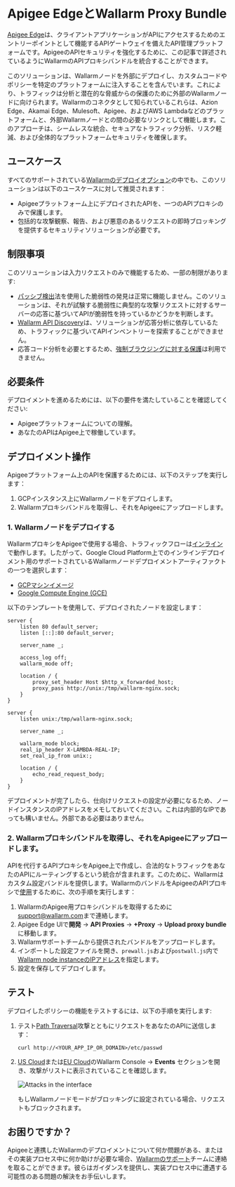 [ptrav-attack-docs]:                ../../attacks-vulns-list.md#path-traversal
[attacks-in-ui-image]:              ../../images/admin-guides/test-attacks-quickstart-sqli-xss.png

# Apigee EdgeとWallarm Proxy Bundle

[Apigee Edge](https://docs.apigee.com/api-platform/get-started/what-apigee-edge)は、クライアントアプリケーションがAPIにアクセスするためのエントリーポイントとして機能するAPIゲートウェイを備えたAPI管理プラットフォームです。ApigeeのAPIセキュリティを強化するために、この記事で詳述されているようにWallarmのAPIプロキシバンドルを統合することができます。

このソリューションは、Wallarmノードを外部にデプロイし、カスタムコードやポリシーを特定のプラットフォームに注入することを含んでいます。これにより、トラフィックは分析と潜在的な脅威からの保護のために外部のWallarmノードに向けられます。Wallarmのコネクタとして知られているこれらは、Azion Edge、Akamai Edge、Mulesoft、Apigee、およびAWS Lambdaなどのプラットフォームと、外部Wallarmノードとの間の必要なリンクとして機能します。このアプローチは、シームレスな統合、セキュアなトラフィック分析、リスク軽減、および全体的なプラットフォームセキュリティを確保します。

## ユースケース

すべてのサポートされている[Wallarmのデプロイオプション](../supported-deployment-options.md)の中でも、このソリューションは以下のユースケースに対して推奨されます：

* Apigeeプラットフォーム上にデプロイされたAPIを、一つのAPIプロキシのみで保護します。
* 包括的な攻撃観察、報告、および悪意のあるリクエストの即時ブロッキングを提供するセキュリティソリューションが必要です。

## 制限事項

このソリューションは入力リクエストのみで機能するため、一部の制限があります:

* [パッシブ検出](../../about-wallarm/detecting-vulnerabilities.md#passive-detection)法を使用した脆弱性の発見は正常に機能しません。このソリューションは、それが試験する脆弱性に典型的な攻撃リクエストに対するサーバーの応答に基づいてAPIが脆弱性を持っているかどうかを判断します。
* [Wallarm API Discovery](../../about-wallarm/api-discovery.md)は、ソリューションが応答分析に依存しているため、トラフィックに基づいてAPIインベントリーを探索することができません。
* 応答コード分析を必要とするため、[強制ブラウジングに対する保護](../../admin-en/configuration-guides/protecting-against-bruteforce.md)は利用できません。

## 必要条件

デプロイメントを進めるためには、以下の要件を満たしていることを確認してください:

* Apigeeプラットフォームについての理解。
* あなたのAPIはApigee上で稼働しています。

## デプロイメント操作

Apigeeプラットフォーム上のAPIを保護するためには、以下のステップを実行します：

1. GCPインスタンス上にWallarmノードをデプロイします。
1. Wallarmプロキシバンドルを取得し、それをApigeeにアップロードします。

### 1. Wallarmノードをデプロイする

WallarmプロキシをApigeeで使用する場合、トラフィックフローは[インライン](../inline/overview.md)で動作します。したがって、Google Cloud Platform上でのインラインデプロイメント用のサポートされているWallarmノードデプロイメントアーティファクトの一つを選択します：

* [GCPマシンイメージ](../packages/gcp-machine-image.md)
* [Google Compute Engine (GCE)](../cloud-platforms/gcp/docker-container.md)

以下のテンプレートを使用して、デプロイされたノードを設定します：

```
server {
	listen 80 default_server;
	listen [::]:80 default_server;

	server_name _;

	access_log off;
	wallarm_mode off;

	location / {
		proxy_set_header Host $http_x_forwarded_host;
		proxy_pass http://unix:/tmp/wallarm-nginx.sock;
	}
}

server {
	listen unix:/tmp/wallarm-nginx.sock;
	
	server_name _;
	
	wallarm_mode block;
	real_ip_header X-LAMBDA-REAL-IP;
	set_real_ip_from unix:;

	location / {
		echo_read_request_body;
	}
}
```

デプロイメントが完了したら、仕向けリクエストの設定が必要になるため、ノードインスタンスのIPアドレスをメモしておいてください。これは内部的なIPであっても構いません。外部である必要はありません。

### 2. Wallarmプロキシバンドルを取得し、それをApigeeにアップロードします。

APIを代行するAPIプロキシをApigee上で作成し、合法的なトラフィックをあなたのAPIにルーティングするという統合が含まれます。このために、Wallarmはカスタム設定バンドルを提供します。WallarmのバンドルをApigeeのAPIプロキシで[使用](https://docs.apigee.com/api-platform/fundamentals/build-simple-api-proxy)するために、次の手順を実行します：

1. WallarmのApigee用プロキシバンドルを取得するために[support@wallarm.com](mailto:support@wallarm.com)まで連絡します。
1. Apigee Edge UIで**開発** → **API Proxies** → **+Proxy** → **Upload proxy bundle**に移動します。
1. Wallarmサポートチームから提供されたバンドルをアップロードします。
1. インポートした設定ファイルを開き、`prewall.js`および`postwall.js`内で[Wallarm node instanceのIPアドレス](#1-deploy-a-wallarm-node)を指定します。
1. 設定を保存してデプロイします。

## テスト

デプロイしたポリシーの機能をテストするには、以下の手順を実行します:

1. テスト[Path Traversal][ptrav-attack-docs]攻撃とともにリクエストをあなたのAPIに送信します：

    ```
    curl http://<YOUR_APP_IP_OR_DOMAIN>/etc/passwd
    ```
1. [US Cloud](https://us1.my.wallarm.com/search)または[EU Cloud](https://my.wallarm.com/search)のWallarm Console → **Events** セクションを開き、攻撃がリストに表示されていることを確認します。

    ![Attacks in the interface][attacks-in-ui-image]

    もしWallarmノードモードがブロッキングに設定されている場合、リクエストもブロックされます。

## お困りですか？

Apigeeと連携したWallarmのデプロイメントについて何か問題がある、またはその実装プロセス中に何か助けが必要な場合、[Wallarmのサポート](mailto:support@wallarm.com)チームに連絡を取ることができます。彼らはガイダンスを提供し、実装プロセス中に遭遇する可能性のある問題の解決をお手伝いします。